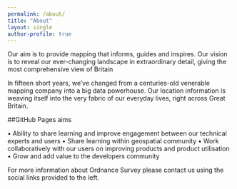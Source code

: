 ```yaml
---
permalink: /about/
title: "About"
layout: single
author-profile: true
---
```


Our aim is to provide mapping that informs, guides and inspires. Our vision is to reveal our ever-changing landscape in extraordinary detail, giving the most comprehensive view of Britain

In fifteen short years, we’ve changed from a centuries-old venerable mapping company into a big data powerhouse. Our location information is weaving itself into the very fabric of our everyday lives, right across Great Britain.

##GitHub Pages aims

•	Ability to share learning and improve engagement between our technical experts and users
•	Share learning within geospatial community
•	Work collaboratively with our users on improving products and product utilisation
•	Grow and add value to the developers community


For more information about Ordnance Survey please contact us using the social links provided to the left.

<br>
<br>

